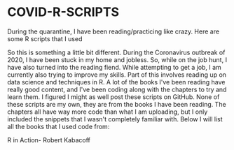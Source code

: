 # COVID-R-SCRIPTS
During the quarantine, I have been reading/practicing like crazy. Here are some R scripts that I used

So this is something a little bit different. During the Coronavirus outbreak of 2020, I have been stuck in my home and jobless. So, while on the job hunt, I have also turned into the reading fiend. While attempting to get a job, I am currently also trying to improve my skills. Part of this involves reading up on data science and techniques in R. A lot of the books I've been reading have really good content, and I've been coding along with the chapters to try and learn them. I figured I might as well post these scripts on GitHub. None of these scripts are my own, they are from the books I have been reading. The chapters all have way more code than what I am uploading, but I only included the snippets that I wasn't completely familiar with. Below I will list all the books that I used code from:

R in Action- Robert Kabacoff

